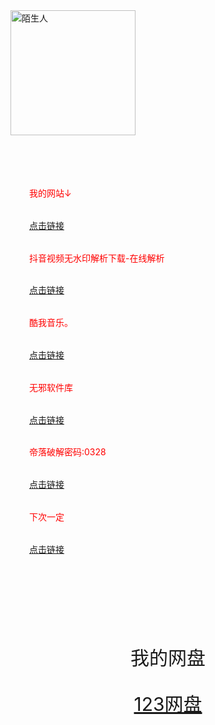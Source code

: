 <!DOCTYPE html>
   <img id="v2" src="https://qiniucdn.production.cjuhe.com/profile_images/1713016193945" alt="陌生人" width="200px" height="200px"> 
   
   </header> 
  </div> 
  <div style="
max-width: 900px;
margin: 30px auto;
padding: 30px;
line-height: 2.7;
color:red;
"> 
   <p id="v3">我的网站↓</p> 
   <a id="v4" href="https://link3.cc/lgdmsr">点击链接</a> 
   <p id="v5">抖音视频无水印解析下载-在线解析</p> 
   <a id="v6" href="https://www.6qq.cn/">点击链接</a> 
   <p id="v7">酷我音乐。</p> 
   <a id="v8" href="https://share.feijipan.com/s/HLUfkcjd">点击链接</a> 
   <p id="v9">无邪软件库</p> 
   <a id="v10" href="https://yun.139.com/link/m/i?1B5C5ziEU6IvJ=">点击链接</a> 
   <p id="v11">帝落破解密码:0328</p> 
   <a id="v12" href="https://share.feijipan.com/s/3uUWEAlB">点击链接</a> 
   <p id="v13">下次一定</p> 
   <a id="v14" href="https://www.iiice.cn/#/">点击链接</a> 
  </div> 
  <div style="
background-color: #flflfl;
text-align: center;
padding: 40px;
font-size: 30px;
"> 
   <p id="v15">我的网盘</p> 
   <a id="v16" href="https://www.123pan.com/s/ynz5Vv-AUI3d.html">123网盘</a> 
  </div>  
  </body>
</html>
